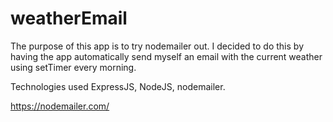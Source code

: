 # weatherEmail

The purpose of this app is to try nodemailer out. I decided to do this by having the app automatically send myself an email with the current weather using setTimer every morning. 

Technologies used ExpressJS, NodeJS, nodemailer. 

https://nodemailer.com/








